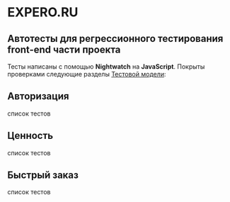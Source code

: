 #  EXPERO.RU

## Автотесты для регрессионного тестирования front-end части проекта

Тесты написаны с помощью **Nightwatch** на **JavaScript**. Покрыты проверками следующие разделы [Тестовой модели](https://expero.testit.software//projects/1152/tests?isolatedSection=3aac9e51-e7f5-4bc0-b77d-b90d5f855642):

## Авторизация

список тестов

## Ценность

список тестов

## Быстрый заказ

список тестов

